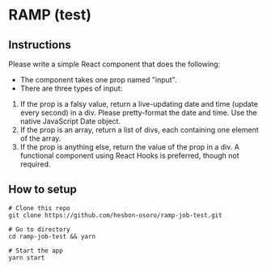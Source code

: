 # RAMP (test)

## Instructions

Please write a simple React component that does the following:

- The component takes one prop named "input".
- There are three types of input:

1. If the prop is a falsy value, return a live-updating date and time (update every second) in a div.
   Please pretty-format the date and time. Use the native JavaScript Date object.
2. If the prop is an array, return a list of divs, each containing one element of the array.
3. If the prop is anything else, return the value of the prop in a div.
   A functional component using React Hooks is preferred, though not required.

## How to setup

```code
# Clone this repo
git clone https://github.com/hesbon-osoro/ramp-job-test.git

# Go to directory
cd ramp-job-test && yarn

# Start the app
yarn start
```
